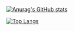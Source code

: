 [![Anurag's GitHub stats](https://github-readme-stats.vercel.app/api?username=NYC00kie&count_private=true&theme=radical&show_icons=true)](https://github.com/anuraghazra/github-readme-stats)


[![Top Langs](https://github-readme-stats.vercel.app/api/top-langs/?username=NYC00kie&langs_count=10&theme=radical&show_icons=true)](https://github.com/anuraghazra/github-readme-stats)
